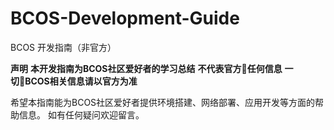 # BCOS-Development-Guide
BCOS 开发指南（非官方）

**声明**
**本开发指南为BCOS社区爱好者的学习总结**
**不代表官方任何信息**
**一切BCOS相关信息请以官方为准**

希望本指南能为BCOS社区爱好者提供环境搭建、网络部署、应用开发等方面的帮助信息。
如有任何疑问欢迎留言。

